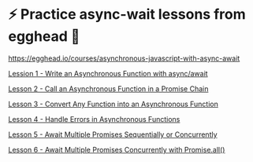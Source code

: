 # :zap: Practice async-wait lessons from egghead :rocket:

https://egghead.io/courses/asynchronous-javascript-with-async-await

[Lession 1 - Write an Asynchronous Function with async/await]()

[Lesson 2 - Call an Asynchronous Function in a Promise Chain]()

[Lesson 3 - Convert Any Function into an Asynchronous Function]()

[Lesson 4 - Handle Errors in Asynchronous Functions]()

[Lesson 5 - Await Multiple Promises Sequentially or Concurrently]()

[Lesson 6 - Await Multiple Promises Concurrently with Promise.all()]()
